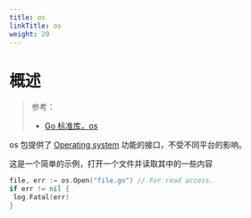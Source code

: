 ```yaml
---
title: os
linkTitle: os
weight: 20
---
```


# 概述

> 参考：
>
> - [Go 标准库，os](https://pkg.go.dev/os)

os 包提供了 [Operating system](/docs/1.操作系统/Operating%20system/Operating%20system.md) 功能的接口，不受不同平台的影响。

这是一个简单的示例，打开一个文件并读取其中的一些内容

```go
file, err := os.Open("file.go") // For read access.
if err != nil {
 log.Fatal(err)
}
```
